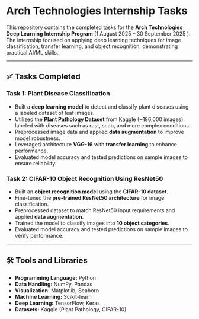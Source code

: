 # Arch Technologies Internship Tasks

This repository contains the completed tasks for the **Arch Technologies Deep Learning Internship Program** (1 August 2025 – 30 September 2025 ).  
The internship focused on applying deep learning techniques for image classification, transfer learning, and object recognition, demonstrating practical AI/ML skills.

---

## ✅ Tasks Completed

### **Task 1: Plant Disease Classification**
- Built a **deep learning model** to detect and classify plant diseases using a labeled dataset of leaf images.  
- Utilized the **Plant Pathology Dataset** from Kaggle (~186,000 images) labeled with diseases such as rust, scab, and more complex conditions.  
- Preprocessed image data and applied **data augmentation** to improve model robustness.  
- Leveraged architecture **VGG-16** with **transfer learning** to enhance performance.  
- Evaluated model accuracy and tested predictions on sample images to ensure reliability.

### **Task 2: CIFAR-10 Object Recognition Using ResNet50**
- Built an **object recognition model** using the **CIFAR-10 dataset**.  
- Fine-tuned the **pre-trained ResNet50 architecture** for image classification.  
- Preprocessed dataset to match ResNet50 input requirements and applied **data augmentation**.  
- Trained the model to classify images into **10 object categories**.  
- Evaluated model accuracy and tested predictions on sample images to verify performance.

---

## 🛠️ Tools and Libraries
- **Programming Language:** Python  
- **Data Handling:** NumPy, Pandas  
- **Visualization:** Matplotlib, Seaborn  
- **Machine Learning:** Scikit-learn  
- **Deep Learning:** TensorFlow, Keras  
- **Datasets:** Kaggle (Plant Pathology, CIFAR-10)  
